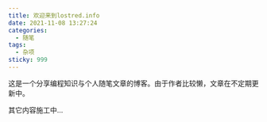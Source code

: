 ```yaml
---
title: 欢迎来到lostred.info
date: 2021-11-08 13:27:24
categories: 
  - 随笔
tags:
  - 杂项
sticky: 999
---
```


这是一个分享编程知识与个人随笔文章的博客。由于作者比较懒，文章在不定期更新中。

其它内容施工中...
